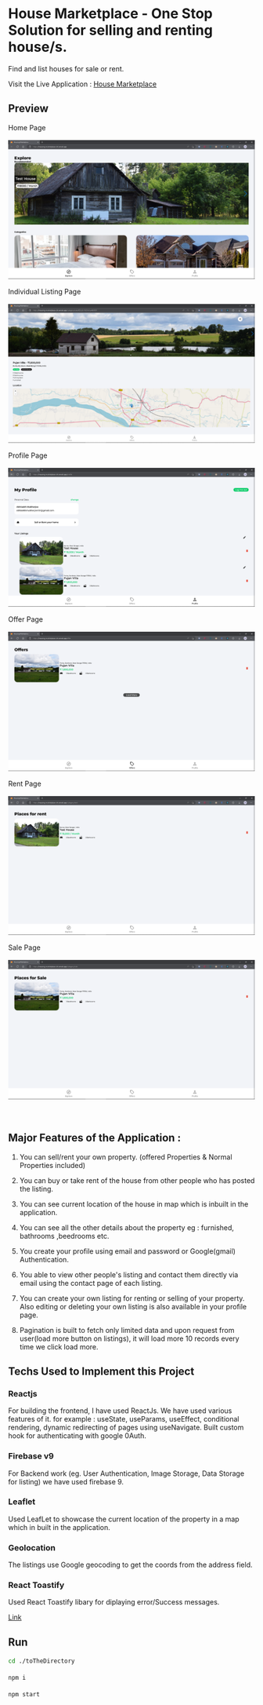 # House Marketplace - One Stop Solution for selling and renting house/s.

Find and list houses for sale or rent.

Visit the Live Application : [House Marketplace](https://housing-marketplace-chi.vercel.app/)

## Preview

Home Page
<br/>
<br/>
<img src="src\assets\preview\Home Page.PNG">

Individual Listing Page
<br/>
<br/>
<img src="src\assets\preview\Indivual Listing Page.PNG">

Profile Page
<br/>
<br/>
<img src="src\assets\preview\Profile Page.PNG">

Offer Page
<br/>
<br/>
<img src="src\assets\preview\Offer Page.PNG
">

Rent Page
<br/>
<br/>
<img src="src\assets\preview\Rent Page.PNG">

Sale Page
<br/>
<br/>
<img src="src\assets\preview\Sale Page.PNG">
<br/>
<br/>
<br/>

## Major Features of the Application :

1. You can sell/rent your own property. (offered Properties & Normal Properties included)

2. You can buy or take rent of the house from other people who has posted the listing.

3. You can see current location of the house in map which is inbuilt in the application.

4. You can see all the other details about the property eg : furnished, bathrooms ,beedrooms etc.

5. You create your profile using email and password or Google(gmail) Authentication.

6. You able to view other people's listing and contact them directly via email using the contact page of each listing.

7. You can create your own listing for renting or selling of your property. Also editing or deleting your own listing is also available in your profile page.

8. Pagination is built to fetch only limited data and upon request from user(load more button on listings), it will load more 10 records every time we click load more.

## Techs Used to Implement this Project

### Reactjs

For building the frontend, I have used ReactJs. We have used various features of it. for example : useState, useParams, useEffect, conditional rendering, dynamic redirecting of pages using useNavigate. Built custom hook for authenticating with google 0Auth.

### Firebase v9

For Backend work (eg. User Authentication, Image Storage, Data Storage for listing) we have used firebase 9.

### Leaflet

Used LeafLet to showcase the current location of the property in a map which in built in the application.

### Geolocation

The listings use Google geocoding to get the coords from the address field.

### React Toastify

Used React Toastify libary for diplaying error/Success messages.

[Link](https://www.npmjs.com/package/react-toastify)
<br>

## Run

```bash
cd ./toTheDirectory

npm i

npm start

```

